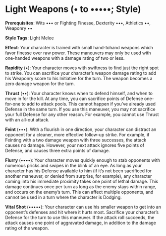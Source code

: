 # Light Weapons (• to •••••; Style) 
**Prerequisites**: Wits ••• or Fighting Finesse, Dexterity •••, Athletics ••, Weaponry •• 

**Style Tags**: Light Melee

**Effect**: Your character is trained with small hand-tohand weapons which favor finesse over raw power. These maneuvers may only be used with one-handed weapons with a damage rating of two or less. 

**Rapidity** (•): Your character moves with swiftness to find just the right spot to strike. You can sacrifice your character’s weapon damage rating to add his Weaponry score to his Initiative for the turn. The weapon becomes a zero damage weapon for the turn. 

**Thrust** (••): Your character knows when to defend himself, and when to move in for the kill. At any time, you can sacrifice points of Defense one-for-one to add to attack pools. This cannot happen if you’ve already used Defense in the same turn. If you use this maneuver, you may not sacrifice your full Defense for any other reason. For example, you cannot use Thrust with an all-out attack. 

**Feint** (•••): With a flourish in one direction, your character can distract an opponent for a cleaner, more effective follow-up strike. For example, if Feinting with a two damage weapon with three successes, the attack causes no damage. However, your next attack ignores five points of Defense, and causes three extra points of damage.

**Flurry** (••••): Your character moves quickly enough to stab opponents with numerous pricks and swipes in the blink of an eye. As long as your character has his Defense available to him (if it’s not been sacrificed for another maneuver, or denied from surprise, for example), any character coming into his immediate proximity takes one point of lethal damage. This damage continues once per turn as long as the enemy stays within range, and occurs on the enemy’s turn. This can affect multiple opponents, and cannot be used in a turn where the character is Dodging. 

**Vital Shot** (•••••): Your character can use his smaller weapon to get into an opponent’s defenses and hit where it hurts most. Sacrifice your character’s Defense for the turn to use this maneuver. If the attack roll succeeds, the attack causes one point of aggravated damage, in addition to the damage rating of the weapon.